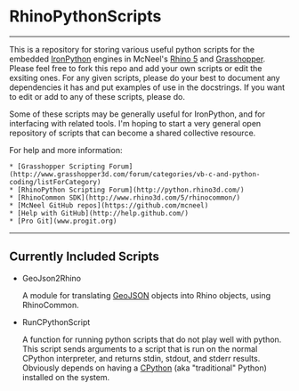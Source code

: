 # RhinoPythonScripts

---

This is a repository for storing various useful python scripts for the embedded [IronPython](http://ironpython.codeplex.com/) engines in McNeel's [Rhino 5](http://download.rhino3d.com/rhino/5.0/wip) and [Grasshopper](www.grasshopper3d.com). Please feel free to fork this repo and add your own scripts or edit the exsiting ones. For any given scripts, please do your best to document any dependencies it has and put examples of use in the docstrings. If you want to edit or add to any of these scripts, please do.

Some of these scripts may be generally useful for IronPython, and for interfacing with related tools. I'm hoping to start a very general open repository of scripts that can become a shared collective resource.

For help and more information:

    * [Grasshopper Scripting Forum](http://www.grasshopper3d.com/forum/categories/vb-c-and-python-coding/listForCategory)
    * [RhinoPython Scripting Forum](http://python.rhino3d.com/)
    * [RhinoCommon SDK](http://www.rhino3d.com/5/rhinocommon/)
    * [McNeel GitHub repos](https://github.com/mcneel)
    * [Help with GitHub](http://help.github.com/)
    * [Pro Git](www.progit.org)


---

## Currently Included Scripts


* GeoJson2Rhino
    
    A module for translating [GeoJSON](http://wiki.geojson.org/Main_Page) objects into Rhino objects, using RhinoCommon.

* RunCPythonScript

    A function for running python scripts that do not play well with python. This script sends arguments to a script that is run on the normal CPython interpreter, and returns stdin, stdout, and stderr results. Obviously depends on having a [CPython](http://www.python.org/download/) (aka "traditional" Python) installed on the system.




